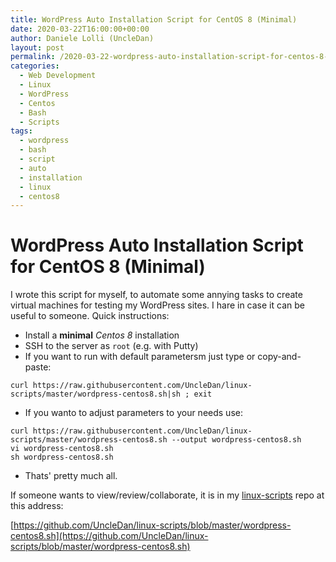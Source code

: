 ```yaml
---
title: WordPress Auto Installation Script for CentOS 8 (Minimal)
date: 2020-03-22T16:00:00+00:00
author: Daniele Lolli (UncleDan)
layout: post
permalink: /2020-03-22-wordpress-auto-installation-script-for-centos-8-minimal.html
categories:
  - Web Development
  - Linux
  - WordPress
  - Centos
  - Bash
  - Scripts
tags:
  - wordpress
  - bash
  - script
  - auto
  - installation
  - linux
  - centos8
---
```

# WordPress Auto Installation Script for CentOS 8 (Minimal)
I wrote this script for myself, to automate some annying tasks to create virtual machines for testing my WordPress sites.
I hare in case it can be useful to someone.
Quick instructions:

* Install a **minimal** *Centos 8* installation
* SSH to the server as `root` (e.g. with Putty)
* If you want to run with default parametersm just type or copy-and-paste:
```
curl https://raw.githubusercontent.com/UncleDan/linux-scripts/master/wordpress-centos8.sh|sh ; exit
```
* If you wanto to adjust parameters to your needs use:
```
curl https://raw.githubusercontent.com/UncleDan/linux-scripts/master/wordpress-centos8.sh --output wordpress-centos8.sh
vi wordpress-centos8.sh
sh wordpress-centos8.sh
```
* Thats' pretty much all.

If someone wants to view/review/collaborate, it is in my [linux-scripts](https://github.com/UncleDan/linux-scripts) repo at this address:

[https://github.com/UncleDan/linux-scripts/blob/master/wordpress-centos8.sh](https://github.com/UncleDan/linux-scripts/blob/master/wordpress-centos8.sh)

